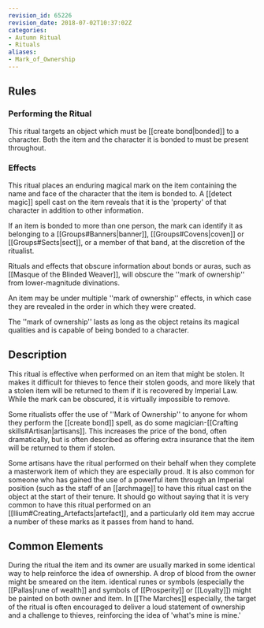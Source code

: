 ```yaml
---
revision_id: 65226
revision_date: 2018-07-02T10:37:02Z
categories:
- Autumn Ritual
- Rituals
aliases:
- Mark_of_Ownership
---
```


## Rules

### Performing the Ritual
 This ritual targets an object which must be [[create bond|bonded]] to a character. Both the item and the character it is bonded to must be present throughout. 

### Effects
This ritual places an enduring magical mark on the item containing the name and face of the character that the item is bonded to.  A [[detect magic]] spell cast on the item reveals that it is the 'property' of that character in addition to other information. 

If an item is bonded to more than one person, the mark can identify it as belonging to a [[Groups#Banners|banner]], [[Groups#Covens|coven]] or [[Groups#Sects|sect]], or a member of that band, at the discretion of the ritualist.

Rituals and effects that obscure information about bonds or auras, such as [[Masque of the Blinded Weaver]], will obscure the ''mark of ownership'' from lower-magnitude divinations.

An item may be under multiple ''mark of ownership'' effects, in which case they are revealed in the order in which they were created.

The ''mark of ownership'' lasts as long as the object retains its magical qualities and is capable of being bonded to a character.

## Description
This ritual is effective when performed on an item that might be stolen. It makes it difficult for thieves to fence their stolen goods, and more likely that a stolen item will be returned to them if it is recovered by Imperial Law. While the mark can be obscured, it is virtually impossible to remove. 

Some ritualists offer the use of ''Mark of Ownership'' to anyone for whom they perform the [[create bond]] spell, as do some magician-[[Crafting skills#Artisan|artisans]]. This increases the price of the bond, often dramatically, but is often described as offering extra insurance that the item will be returned to them if stolen.

Some artisans have the ritual performed on their behalf when they complete a masterwork item of which they are especially proud. It is also common for someone who has gained the use of a powerful item through an Imperial position (such as the staff of an [[archmage]] to have this ritual cast on the object at the start of their tenure. It should go without saying that it is very common to have this ritual performed on an [[Ilium#Creating_Artefacts|artefact]], and a particularly old item may accrue a number of these marks as it passes from hand to hand.

## Common Elements
During the ritual the item and its owner are usually marked in some identical way to help reinforce the idea of ownership. A drop of blood from the owner might be smeared on the item. identical runes or symbols (especially the [[Pallas|rune of wealth]] and symbols of [[Prosperity]] or [[Loyalty]]) might be painted on both owner and item. In [[The Marches]] especially, the target of the ritual is often encouraged to deliver a loud statement of ownership and a challenge to thieves, reinforcing the idea of 'what's mine is mine.' 



